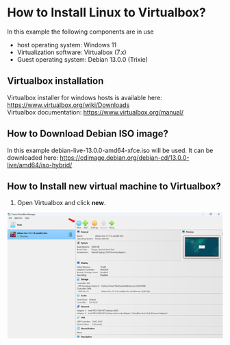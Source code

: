 # How to Install Linux to Virtualbox?
In this example the following components are in use
- host operating system: Windows 11
- Virtualization software: Virtualbox (7.x)
- Guest operating system: Debian 13.0.0 (Trixie)

## Virtualbox installation
Virtualbox installer for windows hosts is available here: https://www.virtualbox.org/wiki/Downloads    
Virtualbox documentation: https://www.virtualbox.org/manual/    

## How to Download Debian ISO image?
In this example debian-live-13.0.0-amd64-xfce.iso will be used. It can be downloaded here: https://cdimage.debian.org/debian-cd/13.0.0-live/amd64/iso-hybrid/  

## How to Install new virtual machine to Virtualbox?

1) Open Virtualbox and click __new__.

![](./pictures/1_picture.png)  
